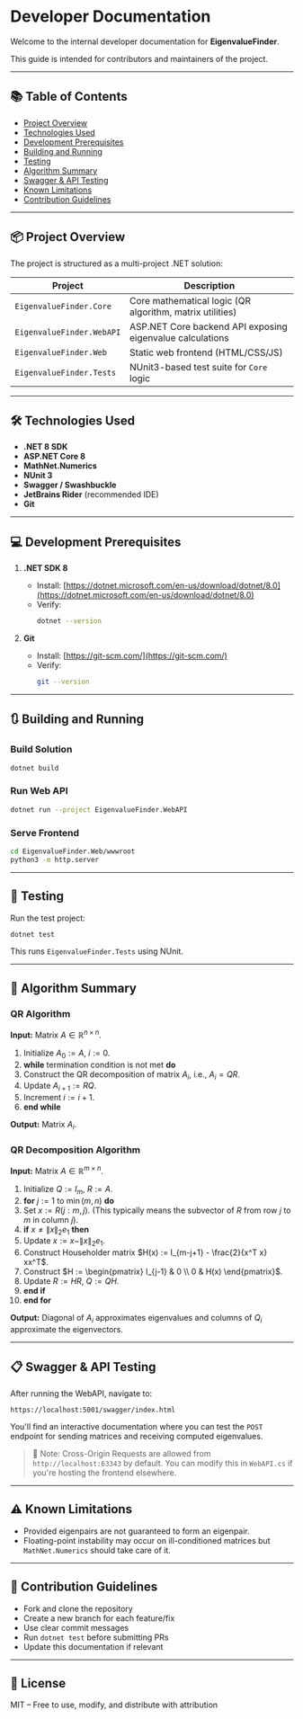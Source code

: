 # Developer Documentation

Welcome to the internal developer documentation for **EigenvalueFinder**.

This guide is intended for contributors and maintainers of the project.

---

## 📚 Table of Contents

- [Project Overview](#project-overview)
- [Technologies Used](#technologies-used)
- [Development Prerequisites](#development-prerequisites)
- [Building and Running](#building-and-running)
- [Testing](#testing)
- [Algorithm Summary](#algorithm-summary)
- [Swagger & API Testing](#swagger--api-testing)
- [Known Limitations](#known-limitations)
- [Contribution Guidelines](#contribution-guidelines)

---

## 📦 Project Overview

The project is structured as a multi-project .NET solution:

| Project                     | Description                                                   |
|----------------------------|---------------------------------------------------------------|
| `EigenvalueFinder.Core`    | Core mathematical logic (QR algorithm, matrix utilities)      |
| `EigenvalueFinder.WebAPI`  | ASP.NET Core backend API exposing eigenvalue calculations     |
| `EigenvalueFinder.Web`     | Static web frontend (HTML/CSS/JS)                             |
| `EigenvalueFinder.Tests`   | NUnit3-based test suite for `Core` logic                      |

---

## 🛠️ Technologies Used

- **.NET 8 SDK**
- **ASP.NET Core 8**
- **MathNet.Numerics**
- **NUnit 3**
- **Swagger / Swashbuckle**
- **JetBrains Rider** (recommended IDE)
- **Git**

---

## 💻 Development Prerequisites

1. **.NET SDK 8**
	- Install: [https://dotnet.microsoft.com/en-us/download/dotnet/8.0](https://dotnet.microsoft.com/en-us/download/dotnet/8.0)
	- Verify:
	  ```bash
	  dotnet --version
	  ```

2. **Git**
	- Install: [https://git-scm.com/](https://git-scm.com/)
	- Verify:
	  ```bash
	  git --version
	  ```

---

## 🔃 Building and Running

### Build Solution

```bash
dotnet build
```

### Run Web API

```bash
dotnet run --project EigenvalueFinder.WebAPI
```

### Serve Frontend

```bash
cd EigenvalueFinder.Web/wwwroot
python3 -m http.server
```

---

## 🧪 Testing

Run the test project:

```bash
dotnet test
```

This runs `EigenvalueFinder.Tests` using NUnit.

---

## 📐 Algorithm Summary

### QR Algorithm

**Input:** Matrix $A \in \mathbb{R}^{n \times n}$.

1.  Initialize $A_0 := A$, $i := 0$.
2.  **while** termination condition is not met **do**
3.  Construct the QR decomposition of matrix $A_i$, i.e., $A_i = QR$.
4.  Update $A_{i+1} := RQ$.
5.  Increment $i := i + 1$.
6.  **end while**

**Output:** Matrix $A_i$.

### QR Decomposition Algorithm

**Input:** Matrix $A \in \mathbb{R}^{m \times n}$.

1.  Initialize $Q := I_m$, $R := A$.
2.  **for** $j := 1$ to $\min(m, n)$ **do**
3.  Set $x := R(j:m, j)$. (This typically means the subvector of $R$ from row $j$ to $m$ in column $j$).
4.  **if** $x \neq \|x\|_2 e_1$ **then**
5.  Update $x := x - \|x\|_2 e_1$.
6.  Construct Householder matrix $H(x) := I_{m-j+1} - \frac{2}{x^T x} xx^T$.
7.  Construct $H := \begin{pmatrix} I_{j-1} & 0 \\ 0 & H(x) \end{pmatrix}$.
8.  Update $R := HR$, $Q := QH$.
9.  **end if**
10. **end for**

**Output:** Diagonal of $A_i$ approximates eigenvalues and columns of $Q_i$ approximate the eigenvectors.

---

## 📋 Swagger & API Testing

After running the WebAPI, navigate to:

```
https://localhost:5001/swagger/index.html
```

You'll find an interactive documentation where you can test the `POST` endpoint for sending matrices and receiving computed eigenvalues.

> 🔄 Note: Cross-Origin Requests are allowed from `http://localhost:63343` by default. You can modify this in `WebAPI.cs` if you're hosting the frontend elsewhere.

---

## ⚠️ Known Limitations

- Provided eigenpairs are not guaranteed to form an eigenpair.
- Floating-point instability may occur on ill-conditioned matrices but `MathNet.Numerics` should take care of it.

---

## 🤝 Contribution Guidelines

- Fork and clone the repository
- Create a new branch for each feature/fix
- Use clear commit messages
- Run `dotnet test` before submitting PRs
- Update this documentation if relevant

---

## 🧾 License

MIT – Free to use, modify, and distribute with attribution

